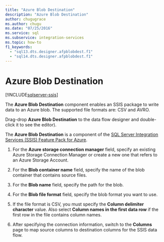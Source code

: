 ```yaml
---
title: "Azure Blob Destination"
description: "Azure Blob Destination"
author: chugugrace
ms.author: chugu
ms.date: "07/25/2016"
ms.service: sql
ms.subservice: integration-services
ms.topic: how-to
f1_keywords:
  - "sql13.dts.designer.afpblobdest.f1"
  - "sql14.dts.designer.afpblobdest.f1"
---
```

# Azure Blob Destination

[!INCLUDE[sqlserver-ssis](../../includes/applies-to-version/sqlserver-ssis.md)]


 The **Azure Blob Destination** component enables an SSIS package to write data to an Azure blob. The supported file formats are: CSV and AVRO. 
   
 Drag-drop **Azure Blob Destination** to the data flow designer and double-click it to see the editor).  
  
 The **Azure Blob Destination** is a component of the [SQL Server Integration Services (SSIS) Feature Pack for Azure](../../integration-services/azure-feature-pack-for-integration-services-ssis.md).  
  
1.  For the **Azure storage connection manager** field, specify an existing Azure Storage Connection Manager or create a new one that refers to an Azure Storage Account.  
  
2.  For the **Blob container name** field, specify the name of the blob container that contains source files.  
  
3.  For the **Blob name** field, specify the path for the blob.  
  
4.  For the **Blob file format** field, specify the blob format you want to use.  
  
5.  If the file format is CSV, you must specify the **Column delimiter character** value. Also  select **Column names in the first data row** if the first row in the file contains column names.  
  
6.  After specifying the connection information, switch to the **Columns** page to map source columns to destination columns for the SSIS data flow.  
  
  
